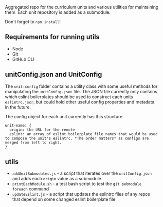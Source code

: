 Aggregated repo for the curriculum units and various utilities for maintaining them. Each unit repository is added as a submodule.

Don't forget to `npm install`!

## Requirements for running utils
- Node
- Git
- GitHub CLI

## unitConfig.json and UnitConfig

The `unit-config` folder contains a utility class with some useful methods for manipulating the `unitConfig.json` file. The JSON file currently only contains which eslint boilerplates should be used to construct each units `eslintrc.json`, but could hold other useful config properties and metadata in the future.

The config object for each unit currently has this structure:

```
unit-name: {
  origin: the URL for the remote
  eslint: an array of eslint boilerplate file names that would be used to compose the unit's eslintrc. *The order matters* as configs are merged from left to right.
}
```

## utils

- `addUnitSubmodules.js` - a script that iterates over the `unitConfig.json` and adds each `origin` value as a submodule
- `printEachModule.sh` - a test bash script to test the `git submodule foreach` command
- `updateEslint.js` - a script that updates the eslintrc files of any repos that depend on some changed eslint boilerplate file